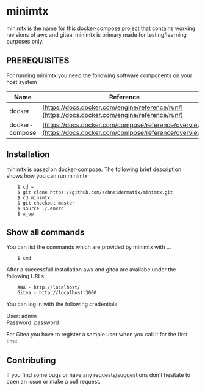 # minimtx

minimtx is the name for this docker-compose project that contains working revisions of awx and gitea. minimtx is primary
made for testing/learning purposes only.
 

PREREQUISITES
---
For running minimtx you need the following software components on your host system

Name           | Reference    
-------------- | --------------- 
docker         | [https://docs.docker.com/engine/reference/run/](https://docs.docker.com/engine/reference/run/)
docker-compose | [https://docs.docker.com/compose/reference/overview/](https://docs.docker.com/compose/reference/overview/)       


Installation
---
minimtx is based on docker-compose. The following brief description shows how you can run minimtx:

        $ cd ~
        $ git clone https://github.com/schneidermatix/minimtx.git
        $ cd minimtx
        $ git checkout master
        $ source ./.envrc
        $ x_up

Show all commands
---
You can list the commands which are provided by minimtx with ...

        $ cmd

After a successfull installation awx and gitea are availabe under the following URLs:

        AWX - http://localhost/
        Gitea - http://localhost:3000

You can log in with the following credentials

User: admin <br>
Password: password <br>

For Gitea you have to register a sample user when you call it for the first time.

Contributing
---
If you find some bugs or have any requests/suggestions don't hesitate to open an issue or make a pull request.
